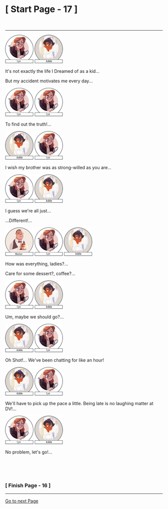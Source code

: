 #						     [ Start Page - 17 ]
<br>

---

![Lya](images/Lya-01.png)   ![Adéle](images/adele-1.png) 

It's not exactly the life I Dreamed of as a kid...

But my accident motivates me every day...

![Lya](images/Lya-01.png)   ![Lya](images/Lya-01.png)  

To find out the truth!...

 ![Adéle](images/adele-1.png)  ![Lya](images/Lya-01.png) 
 
 I wish my brother was as strong-willed as you are...
 
 ![Lya](images/Lya-01.png)   ![Adéle](images/adele-1.png)
 
I guess we're all just...

...Different!...

![Waiter](images/Waiter-90x90.png)  ![Lya](images/Lya-01.png)   ![Adéle](images/adele-1.png)

How was everything, ladies?...

Care for some dessert?, coffee?...

 ![Lya](images/Lya-01.png)   ![Adéle](images/adele-1.png)
 
 Um, maybe we should go?...
 
![Adéle](images/adele-1.png)  ![Lya](images/Lya-01.png)

Oh Shot!... We've been chatting for like an hour!

![Adéle](images/adele-1.png)  ![Lya](images/Lya-01.png)

We'll have to pick up the pace a little. Being late is no laughing matter at DV!...

 ![Lya](images/Lya-01.png)   ![Adéle](images/adele-1.png)
 
 No problem, let's go!...
 
 
 
  
   
  
 
<br>
<br>
<br>

###			             [ Finish Page - 16 ]

---

[Go to next Page](https://github.com/batistasilva/Lya-Comic-book/blob/main/Page-17.md)

